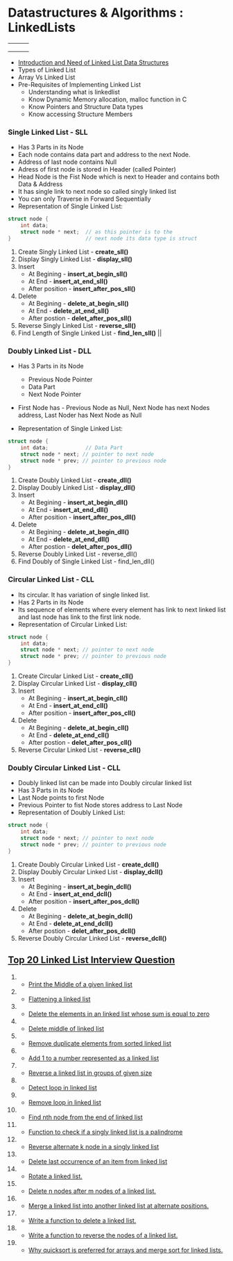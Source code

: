 # Datastructures & Algorithms : LinkedLists

||||
|---|---|---|
||||
||||
||||

- [Introduction and Need of Linked List Data Structures](./Introduction_LinkedLists.MD)
- Types of Linked List 
- Array Vs Linked List
- Pre-Requisites of Implementing Linked List
  + Understanding what is linkedlist
  + Know Dynamic Memory allocation, malloc function in C
  + Know Pointers and Structure Data types
  + Know accessing Structure Members

### <b>Single Linked List - SLL</b>
- Has 3 Parts in its Node
- Each node contains data part and address to the next Node.
- Address of last node contains Null
- Adress of first node is stored in Header (called Pointer)
- Head Node is the Fist Node which is next to Header and contains both Data & Address
- It has single link to next node so called singly linked list
- You can only Traverse in Forward Sequentially
- Representation of Single Linked List:

```cpp
struct node {   
    int data;
    struct node * next;  // as this pointer is to the 
}                        // next node its data type is struct
```

  
1) Create Singly Linked List  - <b>create_sll()</b>
  2) Display Singly Linked List - <b>display_sll()</b>
  3) Insert
     + At Begining    - <b>insert_at_begin_sll()</b>
     + At End         - <b>insert_at_end_sll()</b>
     + After position - <b>insert_after_pos_sll()</b>
  4) Delete
     + At Begining   - <b>delete_at_begin_sll()</b>
     + At End        - <b>delete_at_end_sll()</b>
     + After postion - <b>delet_after_pos_sll()</b>
  5) Reverse Singly Linked List - <b>reverse_sll()</b>
  6) Find Length of Single Linked List - <b>find_len_sll()</b>
||


### <b>Doubly Linked List - DLL</b>
- Has 3 Parts in its Node
  - Previous Node Pointer
  - Data Part
  - Next Node Pointer

- First Node has - Previous Node as Null, Next Node has next Nodes address, Last Noder has Next Node as Null
- Representation of Single Linked List:

```cpp
struct node {   
    int data;            // Data Part
    struct node * next; // pointer to next node
    struct node * prev; // pointer to previous node
}
```
                  
  1) Create Doubly Linked List  - <b>create_dll()</b>
  2) Display Doubly Linked List - <b>display_dll()</b>
  3) Insert
     + At Begining    - <b>insert_at_begin_dll()</b>
     + At End         - <b>insert_at_end_dll()</b>
     + After position - <b>insert_after_pos_dll()</b>
  4) Delete
     + At Begining   - <b>delete_at_begin_dll()</b>
     + At End        - <b>delete_at_end_dll()</b>
     + After postion - <b>delet_after_pos_dll()</b>
  5) Reverse Doubly Linked List - reverse_dll()</b>
  6) Find Doubly of Single Linked List - find_len_dll()</b>

### <b>Circular Linked List - CLL</b>
- Its circular. It has variation of single linked list.
- Has 2 Parts in its Node
- Its sequence of elements where every element has link to next linked list and last node has link to the first link node.
- Representation of Circular Linked List:

```cpp
struct node {   
    int data;
    struct node * next; // pointer to next node
    struct node * prev; // pointer to previous node
}
```

  1) Create Circular Linked List  - <b>create_cll()</b>
  2) Display Circular Linked List - <b>display_cll()</b>
  3) Insert
     + At Begining    - <b>insert_at_begin_cll()</b>
     + At End         - <b>insert_at_end_cll()</b>
     + After position - <b>insert_after_pos_cll()</b>
  4) Delete
     + At Begining   - <b>delete_at_begin_cll()</b>
     + At End        - <b>delete_at_end_cll()</b>
     + After postion - <b>delet_after_pos_cll()</b>
  5) Reverse Circular Linked List - <b>reverse_cll()</b>
  
### <b>Doubly Circular Linked List - CLL</b>
- Doubly linked list can be made into Doubly circular linked list
- Has 3 Parts in its Node
- Last Node points to first Node
- Previous Pointer to fist Node stores address to Last Node
- Representation of Doubly Linked List:

```cpp
struct node {   
    int data;
    struct node * next; // pointer to next node
    struct node * prev; // pointer to previous node
}
```

  1) Create Doubly Circular Linked List  - <b>create_dcll()</b>
  2) Display Doubly Circular Linked List - <b>display_dcll()</b>
  3) Insert
     + At Begining    - <b>insert_at_begin_dcll()</b>
     + At End         - <b>insert_at_end_dcll()</b>
     + After position - <b>insert_after_pos_dcll()</b>
  4) Delete
     + At Begining   - <b>delete_at_begin_dcll()</b>
     + At End        - <b>delete_at_end_dcll()</b>
     + After postion - <b>delet_after_pos_dcll()</b>
  5) Reverse Doubly Circular Linked List - <b>reverse_dcll()</b>

## [Top 20 Linked List Interview Question](https://www.geeksforgeeks.org/top-20-linked-list-interview-question/)
1. + [Print the Middle of a given linked list](./middle_of_linkedlist.md)
1. + [Flattening a linked list]()
1. + [Delete the elements in an linked list whose sum is equal to zero]()
1. + [Delete middle of linked list]()
1. + [Remove duplicate elements from sorted linked list]()
1. + [Add 1 to a number represented as a linked list]()
1. + [Reverse a linked list in groups of given size]()
1. + [Detect loop in linked list]()
1. + [Remove loop in linked list]()
1. + [Find nth node from the end of linked list]()
1. + [Function to check if a singly linked list is a palindrome]()
1. + [Reverse alternate k node in a singly linked list]()
1. + [Delete last occurrence of an item from linked list]()
1. + [Rotate a linked list.]()
1. + [Delete n nodes after m nodes of a linked list.]()
1. + [Merge a linked list into another linked list at alternate positions.]()
1. + [Write a function to delete a linked list.]()
1. + [Write a function to reverse the nodes of a linked list.]()
1. + [Why quicksort is preferred for arrays and merge sort for linked lists.]()
